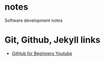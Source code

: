 # notes
Software development notes

# Git, Github, Jekyll links
- [GitHub for Beginners Youtube](https://www.youtube.com/watch?v=RGOj5yH7evk)
